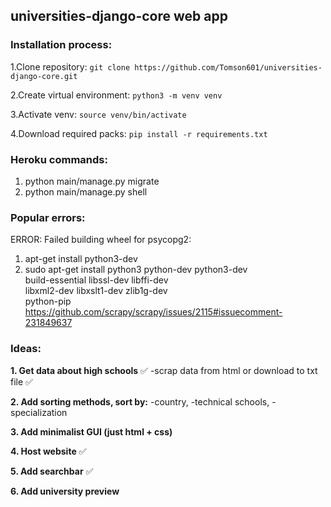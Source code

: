 ## universities-django-core web app

### Installation process:

1.Clone repository: ```git clone https://github.com/Tomson601/universities-django-core.git ```

2.Create virtual environment: ```python3 -m venv venv```

3.Activate venv: ```source venv/bin/activate```

4.Download required packs: ```pip install -r requirements.txt```

### Heroku commands:
1. python main/manage.py migrate
2. python main/manage.py shell

### Popular errors:
ERROR: Failed building wheel for psycopg2:
1. apt-get install python3-dev
2. sudo apt-get install python3 python-dev python3-dev \
    build-essential libssl-dev libffi-dev \
    libxml2-dev libxslt1-dev zlib1g-dev \
    python-pip
https://github.com/scrapy/scrapy/issues/2115#issuecomment-231849637

### Ideas:

**1. Get data about high schools** ✅
-scrap data from html or download to txt file ✅

**2. Add sorting methods, sort by:**
-country, 
-technical schools, 
-specialization

**3. Add minimalist GUI (just html + css)**

**4. Host website** ✅

**5. Add searchbar** ✅

**6. Add university preview**
